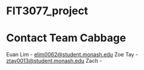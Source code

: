 # FIT3077_project 

# Contact Team Cabbage
Euan Lim - elim0062@student.monash.edu
Zoe Tay  - ztay0013@student.monash.edu
Zach - 